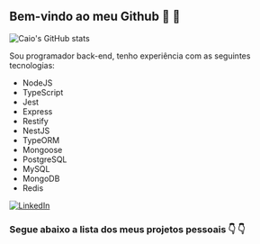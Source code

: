 ## Bem-vindo ao meu Github :wave: :wave:

![Caio's GitHub stats](https://github-readme-stats.vercel.app/api?username=devcaiofelipe&show_icons=true&theme=default)

Sou programador back-end, tenho experiência com as seguintes tecnologias:

* NodeJS
* TypeScript
* Jest
* Express
* Restify
* NestJS
* TypeORM
* Mongoose
* PostgreSQL
* MySQL
* MongoDB
* Redis

[![LinkedIn](https://img.shields.io/badge/LinkedIn-0077B5?style=for-the-badge&logo=linkedin&logoColor=white)](https://www.linkedin.com/in/devcaiofelipe/)

### Segue abaixo a lista dos meus projetos pessoais :point_down: :point_down:
